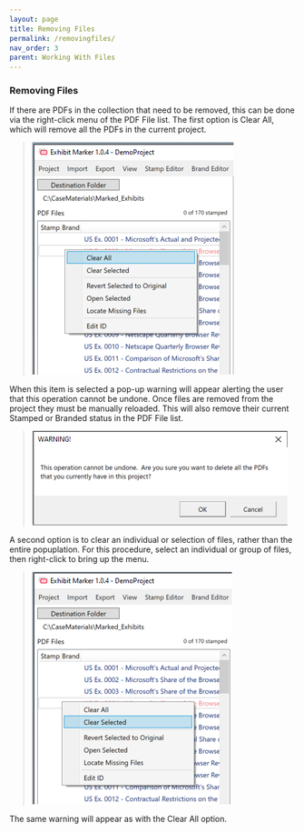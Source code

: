 ```yaml
---
layout: page
title: Removing Files
permalink: /removingfiles/
nav_order: 3
parent: Working With Files
---
```


### Removing Files

If there are PDFs in the collection that need to be removed, this can be done via the right-click menu of the PDF File list.  The first option is Clear All, which will remove all the PDFs in the current project.

> ![Screen Grab - Clear All right-click menu TEST](working_with_files_assets/working_with_files_removing_01_clearall.png)

When this item is selected a pop-up warning will appear alerting the user that this operation cannot be undone.  Once files are removed from the project they must be manually reloaded.  This will also remove their current Stamped or Branded status in the PDF File list.

> ![Screen Grab - Clear PDF Warning](working_with_files_assets/working_with_files_removing_02_clearallwarning.png)

A second option is to clear an individual or selection of files, rather than the entire popuplation.  For this procedure, select an individual or group of files, then right-click to bring up the menu.

> ![Screen Grab - Clear Selected](working_with_files_assets/working_with_files_removing_03_clearselected.png)

The same warning will appear as with the Clear All option.